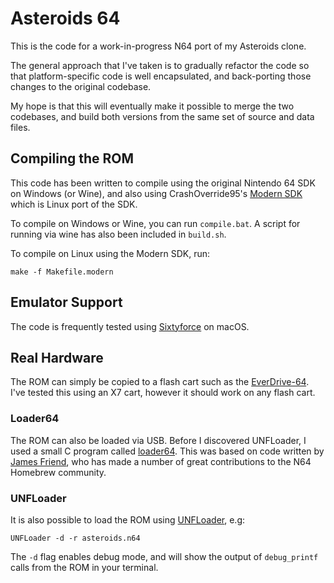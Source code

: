 # Asteroids 64

This is the code for a work-in-progress N64 port of my Asteroids clone.

The general approach that I've taken is to gradually refactor the code so that platform-specific code is well encapsulated, and back-porting those changes to the original codebase.

My hope is that this will eventually make it possible to merge the two codebases, and build both versions from the same set of source and data files.

## Compiling the ROM

This code has been written to compile using the original Nintendo 64 SDK on Windows (or Wine), and also using CrashOverride95's [Modern SDK](https://crashoveride95.github.io/n64hbrew/modernsdk/index.html) which is Linux port of the SDK.

To compile on Windows or Wine, you can run `compile.bat`. A script for running via wine has also been included in `build.sh`.

To compile on Linux using the Modern SDK, run:

    make -f Makefile.modern

## Emulator Support

The code is frequently tested using [Sixtyforce](https://sixtyforce.com/) on macOS.

## Real Hardware

The ROM can simply be copied to a flash cart such as the [EverDrive-64](https://krikzz.com/store/home/55-everdrive-64-x7.html). I've tested this using an X7 cart, however it should work on any flash cart.

### Loader64

The ROM can also be loaded via USB. Before I discovered UNFLoader, I used a small C program called [loader64](https://github.com/tristanpenman/loader64). This was based on code written by [James Friend](https://github.com/jsdf), who has made a number of great contributions to the N64 Homebrew community.

### UNFLoader

It is also possible to load the ROM using [UNFLoader](https://github.com/buu342/N64-UNFLoader/), e.g:

    UNFLoader -d -r asteroids.n64

The `-d` flag enables debug mode, and will show the output of `debug_printf` calls from the ROM in your terminal.
